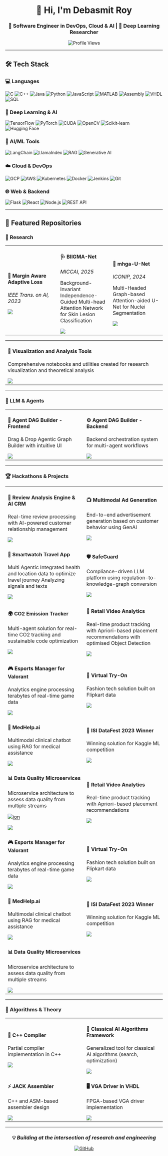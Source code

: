 <div align="center">

# 👋 Hi, I'm Debasmit Roy

### 🚀 Software Engineer in DevOps, Cloud & AI | 🧠 Deep Learning Researcher

![Profile Views](https://komarev.com/ghpvc/?username=DEBASMITROY2002&color=blueviolet&style=flat-square)

</div>

---

## 🛠️ Tech Stack

### 💻 Languages
![C](https://img.shields.io/badge/C-00599C?style=for-the-badge&logo=c&logoColor=white)
![C++](https://img.shields.io/badge/C++-00599C?style=for-the-badge&logo=cplusplus&logoColor=white)
![Java](https://img.shields.io/badge/Java-ED8B00?style=for-the-badge&logo=openjdk&logoColor=white)
![Python](https://img.shields.io/badge/Python-3776AB?style=for-the-badge&logo=python&logoColor=white)
![JavaScript](https://img.shields.io/badge/JavaScript-F7DF1E?style=for-the-badge&logo=javascript&logoColor=black)
![MATLAB](https://img.shields.io/badge/MATLAB-0076A8?style=for-the-badge&logo=mathworks&logoColor=white)
![Assembly](https://img.shields.io/badge/Assembly-654FF0?style=for-the-badge&logo=assemblyscript&logoColor=white)
![VHDL](https://img.shields.io/badge/VHDL-543978?style=for-the-badge)
![SQL](https://img.shields.io/badge/SQL-4479A1?style=for-the-badge&logo=mysql&logoColor=white)

### 🤖 Deep Learning & AI
![TensorFlow](https://img.shields.io/badge/TensorFlow-FF6F00?style=for-the-badge&logo=tensorflow&logoColor=white)
![PyTorch](https://img.shields.io/badge/PyTorch-EE4C2C?style=for-the-badge&logo=pytorch&logoColor=white)
![CUDA](https://img.shields.io/badge/CUDA-76B900?style=for-the-badge&logo=nvidia&logoColor=white)
![OpenCV](https://img.shields.io/badge/OpenCV-5C3EE8?style=for-the-badge&logo=opencv&logoColor=white)
![Scikit-learn](https://img.shields.io/badge/Scikit--learn-F7931E?style=for-the-badge&logo=scikit-learn&logoColor=white)
![Hugging Face](https://img.shields.io/badge/Hugging%20Face-FFD21E?style=for-the-badge&logo=huggingface&logoColor=black)

### 🔗 AI/ML Tools
![LangChain](https://img.shields.io/badge/LangChain-121212?style=for-the-badge&logo=chainlink&logoColor=white)
![LlamaIndex](https://img.shields.io/badge/LlamaIndex-8B5CF6?style=for-the-badge)
![RAG](https://img.shields.io/badge/RAG%20Systems-FF4785?style=for-the-badge)
![Generative AI](https://img.shields.io/badge/Generative%20AI-00D9FF?style=for-the-badge)

### ☁️ Cloud & DevOps
![GCP](https://img.shields.io/badge/Google%20Cloud-4285F4?style=for-the-badge&logo=google-cloud&logoColor=white)
![AWS](https://img.shields.io/badge/AWS-FF9900?style=for-the-badge&logo=amazon-aws&logoColor=white)
![Kubernetes](https://img.shields.io/badge/Kubernetes-326CE5?style=for-the-badge&logo=kubernetes&logoColor=white)
![Docker](https://img.shields.io/badge/Docker-2496ED?style=for-the-badge&logo=docker&logoColor=white)
![Jenkins](https://img.shields.io/badge/Jenkins-D24939?style=for-the-badge&logo=jenkins&logoColor=white)
![Git](https://img.shields.io/badge/Git-F05032?style=for-the-badge&logo=git&logoColor=white)

### 🌐 Web & Backend
![Flask](https://img.shields.io/badge/Flask-000000?style=for-the-badge&logo=flask&logoColor=white)
![React](https://img.shields.io/badge/React-61DAFB?style=for-the-badge&logo=react&logoColor=black)
![Node.js](https://img.shields.io/badge/Node.js-339933?style=for-the-badge&logo=node.js&logoColor=white)
![REST API](https://img.shields.io/badge/REST%20API-009688?style=for-the-badge)

---

## 📂 Featured Repositories

### 🔬 Research

<table>
<tr>
<td width="33%">
<h4>📄 Margin Aware Adaptive Loss</h4>
<p><i>IEEE Trans. on AI, 2023</i></p>
<a href="https://github.com/DEBASMITROY2002/Margin-Aware-Adaptive-Weighted-Loss">
<img src="https://img.shields.io/badge/View%20Repo-000000?style=for-the-badge&logo=github&logoColor=white"/>
</a>
</td>
<td width="33%">
<h4>🩺 BIIGMA-Net</h4>
<p><i>MICCAI, 2025</i></p>
<p>Background-Invariant Independence-Guided Multi-head Attention Network for Skin Lesion Classification</p>
<a href="https://github.com/DEBASMITROY2002/BIIGMA-Net">
<img src="https://img.shields.io/badge/View%20Repo-000000?style=for-the-badge&logo=github&logoColor=white"/>
</a>
</td>
<td width="33%">
<h4>🧬 mhga-U-Net</h4>
<p><i>ICONIP, 2024</i></p>
<p>Multi-Headed Graph-based Attention-aided U-Net for Nuclei Segmentation</p>
<a href="https://github.com/DEBASMITROY2002/mhga-U-Net">
<img src="https://img.shields.io/badge/View%20Repo-000000?style=for-the-badge&logo=github&logoColor=white"/>
</a>
</td>
</tr>
</table>

<table>
<tr>
<td width="100%">
<h4>🔧 Visualization and Analysis Tools</h4>
<p>Comprehensive notebooks and utilities created for research visualization and theoretical analysis</p>
<a href="https://github.com/orgs/ai-vis-theory/repositories">
<img src="https://img.shields.io/badge/View%20Repos-000000?style=for-the-badge&logo=github&logoColor=white"/>
</a>
</td>
</tr>
</table>

---

### 🤖 LLM & Agents

<table>
<tr>
<td width="50%">
<h4>🎨 Agent DAG Builder - Frontend</h4>
<p>Drag & Drop Agentic Graph Builder with intuitive UI</p>
<a href="https://github.com/DEBASMITROY2002/agent-dag-frontend">
<img src="https://img.shields.io/badge/View%20Repo-000000?style=for-the-badge&logo=github&logoColor=white"/>
</a>
</td>
<td width="50%">
<h4>⚙️ Agent DAG Builder - Backend</h4>
<p>Backend orchestration system for multi-agent workflows</p>
<a href="https://github.com/ddruk-landing-zone-0/agent-dag-builder">
<img src="https://img.shields.io/badge/View%20Repo-000000?style=for-the-badge&logo=github&logoColor=white"/>
</a>
</td>
</tr>
</table>

---

### 🏆 Hackathons & Projects

<table>
<tr>
<td width="50%">
<h4>💬 Review Analysis Engine & AI CRM</h4>
<p>Real-time review processing with AI-powered customer relationship management</p>
<a href="https://github.com/orgs/devrev-elasticSearch/repositories">
<img src="https://img.shields.io/badge/View%20Repos-000000?style=for-the-badge&logo=github&logoColor=white"/>
</a>
</td>
<td width="50%">
<h4>📺 Multimodal Ad Generation</h4>
<p>End-to-end advertisement generation based on customer behavior using GenAI</p>
<a href="https://github.com/orgs/elastic-openserve/repositories">
<img src="https://img.shields.io/badge/View%20Repos-000000?style=for-the-badge&logo=github&logoColor=white"/>
</a>
</td>
</tr>
<tr>
<td width="50%">
<h4>📱 Smartwatch Travel App</h4>
<p>Multi Agentic Integrated health and location data to optimize travel journey Analyzing signals and texts</p>
<a href="https://github.com/orgs/fsqhack/repositories">
<img src="https://img.shields.io/badge/View%20Repos-000000?style=for-the-badge&logo=github&logoColor=white"/>
</a>
</td>
<td width="50%">
<h4>🛡️ SafeGuard</h4>
<p>Compliance-driven LLM platform using regulation-to-knowledge-graph conversion</p>
<a href="https://github.com/orgs/knacktohack314/repositories">
<img src="https://img.shields.io/badge/View%20Repos-000000?style=for-the-badge&logo=github&logoColor=white"/>
</a>
</td>
</tr>
<tr>
<td width="50%">
<h4>🌍 CO2 Emission Tracker</h4>
<p>Multi-agent solution for real-time CO2 tracking and sustainable code optimization</p>
<a href="https://github.com/orgs/med-tech-solution/repositories">
<img src="https://img.shields.io/badge/View%20Repos-000000?style=for-the-badge&logo=github&logoColor=white"/>
</a>
</td>
<td width="50%">
<h4>🛒 Retail Video Analytics</h4>
<p>Real-time product tracking with Apriori-based placement recommendations with optimised Object Detection</p>
<a href="https://github.com/orgs/nxhackathon/repositories">
<img src="https://img.shields.io/badge/View%20Repos-000000?style=for-the-badge&logo=github&logoColor=white"/>
</a>
</td>
</tr>
<tr>
<td width="50%">
<h4>🎮 Esports Manager for Valorant</h4>
<p>Analytics engine processing terabytes of real-time game data</p>
<a href="https://github.com/orgs/VCT-Hacks/repositories">
<img src="https://img.shields.io/badge/View%20Repos-000000?style=for-the-badge&logo=github&logoColor=white"/>
</a>
</td>
<td width="50%">
<h4>👔 Virtual Try-On</h4>
<p>Fashion tech solution built on Flipkart data</p>
<a href="https://github.com/FashionGridSolution/solution">
<img src="https://img.shields.io/badge/View%20Repo-000000?style=for-the-badge&logo=github&logoColor=white"/>
</a>
</td>
</tr>
<tr>
<td width="50%">
<h4>🏥 MedHelp.ai</h4>
<p>Multimodal clinical chatbot using RAG for medical assistance</p>
<a href="https://github.com/DEBASMITROY2002/MedHelp.ai_bpit">
<img src="https://img.shields.io/badge/View%20Repo-000000?style=for-the-badge&logo=github&logoColor=white"/>
</a>
</td>
<td width="50%">
<h4>🏅 ISI DataFest 2023 Winner</h4>
<p>Winning solution for Kaggle ML competition</p>
<a href="https://github.com/DEBASMITROY2002/ISI-DataFest-Integration-2023-ML-Hackathon">
<img src="https://img.shields.io/badge/View%20Repo-000000?style=for-the-badge&logo=github&logoColor=white"/>
</a>
</td>
</tr>
<tr>
<td width="50%">
<h4>📊 Data Quality Microservices</h4>
<p>Microservice architecture to assess data quality from multiple streams</p>
<a href="https://github.com/ddruk-landing-zone-0/data-quality">
<img src="https://img.shields.io/badge/View%20Repo-000000?style=for-the-badge&logo=github&logoColor=white"/>ion</p>
<a href="https://github.com/orgs/med-tech-solution/repositories">
<img src="https://img.shields.io/badge/View%20Repos-10B981?style=for-the-badge&logo=leaflet&logoColor=white"/>
</a>
</td>
<td width="50%">
<h4>🛒 Retail Video Analytics</h4>
<p>Real-time product tracking with Apriori-based placement recommendations</p>
<a href="https://github.com/orgs/nxhackathon/repositories">
<img src="https://img.shields.io/badge/View%20Repos-FF6F00?style=for-the-badge&logo=tensorflow&logoColor=white"/>
</a>
</td>
</tr>
<tr>
<td width="50%">
<h4>🎮 Esports Manager for Valorant</h4>
<p>Analytics engine processing terabytes of real-time game data</p>
<a href="https://github.com/orgs/VCT-Hacks/repositories">
<img src="https://img.shields.io/badge/View%20Repos-FF4655?style=for-the-badge&logo=valorant&logoColor=white"/>
</a>
</td>
<td width="50%">
<h4>👔 Virtual Try-On</h4>
<p>Fashion tech solution built on Flipkart data</p>
<a href="https://github.com/FashionGridSolution/solution">
<img src="https://img.shields.io/badge/View%20Repo-F5C400?style=for-the-badge&logo=flipkart&logoColor=black"/>
</a>
</td>
</tr>
<tr>
<td width="50%">
<h4>🏥 MedHelp.ai</h4>
<p>Multimodal clinical chatbot using RAG for medical assistance</p>
<a href="https://github.com/DEBASMITROY2002/MedHelp.ai_bpit">
<img src="https://img.shields.io/badge/View%20Repo-DC143C?style=for-the-badge&logo=healthcare&logoColor=white"/>
</a>
</td>
<td width="50%">
<h4>🏅 ISI DataFest 2023 Winner</h4>
<p>Winning solution for Kaggle ML competition</p>
<a href="https://github.com/DEBASMITROY2002/ISI-DataFest-Integration-2023-ML-Hackathon">
<img src="https://img.shields.io/badge/View%20Repo-FFD700?style=for-the-badge&logo=kaggle&logoColor=black"/>
</a>
</td>
</tr>
<tr>
<td width="50%">
<h4>📊 Data Quality Microservices</h4>
<p>Microservice architecture to assess data quality from multiple streams</p>
<a href="https://github.com/ddruk-landing-zone-0/data-quality">
<img src="https://img.shields.io/badge/View%20Repo-2496ED?style=for-the-badge&logo=docker&logoColor=white"/>
</a>
</td>
<td width="50%">
</td>
</tr>
</table>

---

### 🧮 Algorithms & Theory

<table>
<tr>
<td width="50%">
<h4>🔧 C++ Compiler</h4>
<p>Partial compiler implementation in C++</p>
<a href="https://github.com/DEBASMITROY2002/partial_compiler/">
<img src="https://img.shields.io/badge/View%20Repo-00599C?style=for-the-badge&logo=cplusplus&logoColor=white"/>
</a>
</td>
<td width="50%">
<h4>🧠 Classical AI Algorithms Framework</h4>
<p>Generalized tool for classical AI algorithms (search, optimization)</p>
<a href="https://github.com/DEBASMITROY2002/Problem_Theory">
<img src="https://img.shields.io/badge/View%20Repo-00599C?style=for-the-badge&logo=cplusplus&logoColor=white"/>
</a>
</td>
</tr>
<tr>
<td width="50%">
<h4>⚡ JACK Assembler</h4>
<p>C++ and ASM-based assembler design</p>
<a href="https://github.com/DEBASMITROY2002/Assmbler_Design_JACK">
<img src="https://img.shields.io/badge/View%20Repo-654FF0?style=for-the-badge&logo=assemblyscript&logoColor=white"/>
</a>
</td>
<td width="50%">
<h4>🖥️ VGA Driver in VHDL</h4>
<p>FPGA-based VGA driver implementation</p>
<a href="https://github.com/DEBASMITROY2002/VGA_Driver_VHDL">
<img src="https://img.shields.io/badge/View%20Repo-543978?style=for-the-badge&logo=xilinx&logoColor=white"/>
</a>
</td>
</tr>
</table>

---

<div align="center">

### 💡 *Building at the intersection of research and engineering*

[![GitHub](https://img.shields.io/badge/GitHub-100000?style=for-the-badge&logo=github&logoColor=white)](https://github.com/DEBASMITROY2002)

</div>
